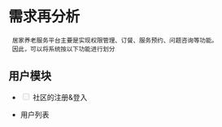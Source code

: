需求再分析
==========

     居家养老服务平台主要是实现权限管理、订餐、服务预约、问题咨询等功能。
     因此，可以将系统按以下功能进行划分


## 用户模块

  + <input type="checkbox" disabled> 社区的注册&登入

  + 用户列表

  